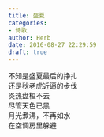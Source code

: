 ```yaml
---  
title: 盛夏  
categories:  
- 诗歌  
author: Herb  
date: 2016-08-27 22:29:59  
draft: true
---  
```

不知是盛夏最后的挣扎  
还是秋老虎近逼的步伐  
炎热盘桓不去  
尽管天色已黑  
月光煮沸，不再如水  
在空调房里躲避